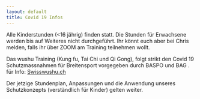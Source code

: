 ```yaml
---
layout: default
title: Covid 19 Infos
---
```


Alle Kinderstunden (<16 jährig) finden statt.
Die Stunden für Erwachsene werden bis auf Weiteres nicht durchgeführt. 
Ihr könnt euch aber bei Chris melden, falls ihr über ZOOM am Training teilnehmen wollt.

Das wushu Training (Kung fu, Tai Chi und Qi Gong), folgt strikt den
Covid 19 Schutzmassnahmen für Breitensport vorgegeben durch BASPO
und BAG .<br>
für Info: [Swisswushu.ch](http://www.swisswushu.ch/covid19)

Der jetzige Stundenplan, Anpassungen und die Anwendung unseres Schutzkonzepts (verständlich für Kinder) gelten weiter.